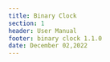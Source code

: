 ```yaml
---
title: Binary Clock
section: 1
header: User Manual
footer: binary clock 1.1.0
date: December 02,2022
---
```

